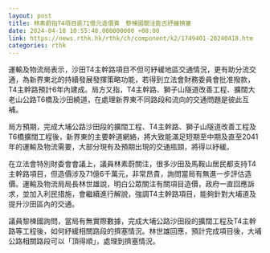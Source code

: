 ```yaml
---
layout: post
title: 林素蔚指T4項目逾71億元造價貴　黎棟國關注能否紓緩擠塞
date: 2024-04-18 10:55:48.000000000 +08:00
link: https://news.rthk.hk/rthk/ch/component/k2/1749401-20240418.htm
categories: rthk
---
```


運輸及物流局表示，沙田T4主幹路項目不但可紓緩地區交通情況，更有助分流交通，為新界東北的持續發展發揮策略功能，若得到立法會財務委員會批准撥款，T4主幹路預計6年內建成。局方又指，T4主幹路、獅子山隧道改善工程、擴闊大老山公路T6橋及沙田繞道，在處理新界東不同路段和流向的交通問題是彼此互補。

局方預期，完成大埔公路沙田段的擴闊工程、T4主幹路、獅子山隧道改善工程及T6橋擴闊工程後，新界東的主要幹道網絡，將大致能滿足短期至中期及直至2041年的運輸及物流需要，大部分現有及預期出現的交通瓶頸，將得以紓緩。

在立法會特別財委會會議上，議員林素蔚關注，很多沙田及馬鞍山居民都支持T4主幹路項目，但造價涉及71億6千萬元，非常昂貴，詢問當局有無進一步評估造價。運輸及物流局局長林世雄說，明白公眾關注有關項目造價，政府一直回應訴求，並加入利民措施，會繼續進行解說，強調T4主幹路項目，能夠針對大埔道及提升沙田區內的交通。

議員黎楝國詢問，當局有無實際數據，完成大埔公路沙田段的擴闊工程及T4主幹路等工程後，如何紓緩相關路段的擠塞情況。林世雄回應，預計完成項目後，大埔公路相關路段可以「頂得順」，處理到擠塞情況。
